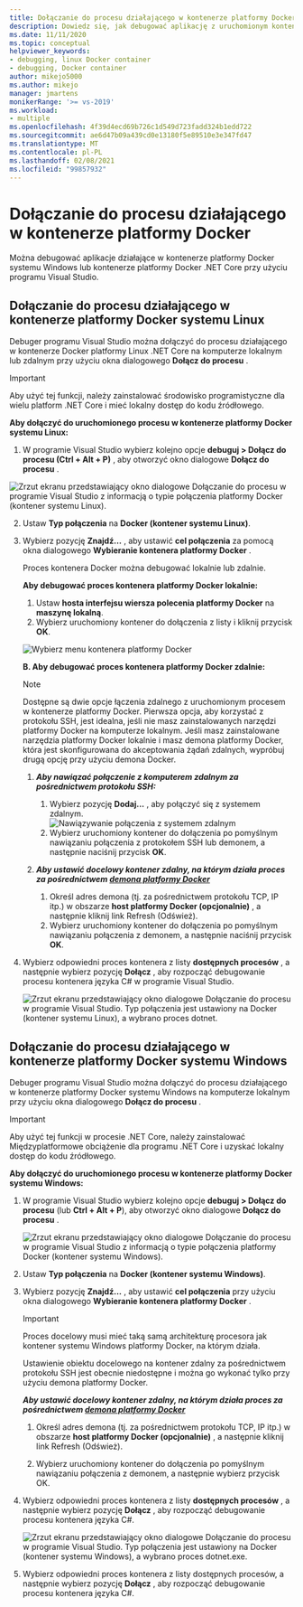 ```yaml
---
title: Dołączanie do procesu działającego w kontenerze platformy Docker
description: Dowiedz się, jak debugować aplikację z uruchomionym kontenerem platformy Docker przy użyciu programu Visual Studio
ms.date: 11/11/2020
ms.topic: conceptual
helpviewer_keywords:
- debugging, linux Docker container
- debugging, Docker container
author: mikejo5000
ms.author: mikejo
manager: jmartens
monikerRange: '>= vs-2019'
ms.workload:
- multiple
ms.openlocfilehash: 4f39d4ecd69b726c1d549d723fadd324b1edd722
ms.sourcegitcommit: ae6d47b09a439cd0e13180f5e89510e3e347fd47
ms.translationtype: MT
ms.contentlocale: pl-PL
ms.lasthandoff: 02/08/2021
ms.locfileid: "99857932"
---
```

# <a name="attach-to-a-process-running-on-a-docker-container"></a>Dołączanie do procesu działającego w kontenerze platformy Docker 

Można debugować aplikacje działające w kontenerze platformy Docker systemu Windows lub kontenerze platformy Docker .NET Core przy użyciu programu Visual Studio.

## <a name="attach-to-a-process-running-on-a-linux-docker-container"></a>Dołączanie do procesu działającego w kontenerze platformy Docker systemu Linux

Debuger programu Visual Studio można dołączyć do procesu działającego w kontenerze Docker platformy Linux .NET Core na komputerze lokalnym lub zdalnym przy użyciu okna dialogowego **Dołącz do procesu** .

> [!IMPORTANT]
> Aby użyć tej funkcji, należy zainstalować środowisko programistyczne dla wielu platform .NET Core i mieć lokalny dostęp do kodu źródłowego.

**Aby dołączyć do uruchomionego procesu w kontenerze platformy Docker systemu Linux:**

1. W programie Visual Studio wybierz kolejno opcje **debuguj > Dołącz do procesu (Ctrl + Alt + P)** , aby otworzyć okno dialogowe **Dołącz do procesu** .

![Zrzut ekranu przedstawiający okno dialogowe Dołączanie do procesu w programie Visual Studio z informacją o typie połączenia platformy Docker (kontener systemu Linux).](../debugger/media/attach-process-menu.png "Attach_To_Process_Menu")

2. Ustaw **Typ połączenia** na **Docker (kontener systemu Linux)**.
3. Wybierz pozycję **Znajdź...** , aby ustawić **cel połączenia** za pomocą okna dialogowego **Wybieranie kontenera platformy Docker** .

    Proces kontenera Docker można debugować lokalnie lub zdalnie.

    **Aby debugować proces kontenera platformy Docker lokalnie:**
    1. Ustaw **hosta interfejsu wiersza polecenia platformy Docker** na **maszynę lokalną**.
    1. Wybierz uruchomiony kontener do dołączenia z listy i kliknij przycisk **OK**.

    ![Wybierz menu kontenera platformy Docker](../debugger/media/select-docker-container.png "Select_Docker_Container_Menu")

    **B. Aby debugować proces kontenera platformy Docker zdalnie:**

    > [!NOTE]
    > Dostępne są dwie opcje łączenia zdalnego z uruchomionym procesem w kontenerze platformy Docker. Pierwsza opcja, aby korzystać z protokołu SSH, jest idealna, jeśli nie masz zainstalowanych narzędzi platformy Docker na komputerze lokalnym.  Jeśli masz zainstalowane narzędzia platformy Docker lokalnie i masz demona platformy Docker, która jest skonfigurowana do akceptowania żądań zdalnych, wypróbuj drugą opcję przy użyciu demona Docker.

    1. ***Aby nawiązać połączenie z komputerem zdalnym za pośrednictwem protokołu SSH:***
        1. Wybierz pozycję **Dodaj...** , aby połączyć się z systemem zdalnym.<br/>
        ![Nawiązywanie połączenia z systemem zdalnym](../debugger/media/connect-remote-system.png "Nawiązywanie połączenia z systemem zdalnym")
        1. Wybierz uruchomiony kontener do dołączenia po pomyślnym nawiązaniu połączenia z protokołem SSH lub demonem, a następnie naciśnij przycisk **OK**.

    1. ***Aby ustawić docelowy kontener zdalny, na którym działa proces za pośrednictwem [demona platformy Docker](https://docs.docker.com/engine/reference/commandline/dockerd/)***
        1. Określ adres demona (tj. za pośrednictwem protokołu TCP, IP itp.) w obszarze **host platformy Docker (opcjonalnie)** , a następnie kliknij link Refresh (Odśwież).
        1. Wybierz uruchomiony kontener do dołączenia po pomyślnym nawiązaniu połączenia z demonem, a następnie naciśnij przycisk **OK**.

4. Wybierz odpowiedni proces kontenera z listy **dostępnych procesów** , a następnie wybierz pozycję **Dołącz** , aby rozpocząć debugowanie procesu kontenera języka C# w programie Visual Studio.

    ![Zrzut ekranu przedstawiający okno dialogowe Dołączanie do procesu w programie Visual Studio. Typ połączenia jest ustawiony na Docker (kontener systemu Linux), a wybrano proces dotnet.](../debugger/media/docker-attach-complete.png "Ukończono menu dołączania Docker systemu Linux")

## <a name="attach-to-a-process-running-on-a-windows-docker-container"></a>Dołączanie do procesu działającego w kontenerze platformy Docker systemu Windows

Debuger programu Visual Studio można dołączyć do procesu działającego w kontenerze platformy Docker systemu Windows na komputerze lokalnym przy użyciu okna dialogowego **Dołącz do procesu** .

> [!IMPORTANT]
> Aby użyć tej funkcji w procesie .NET Core, należy zainstalować Międzyplatformowe obciążenie dla programu .NET Core i uzyskać lokalny dostęp do kodu źródłowego.

**Aby dołączyć do uruchomionego procesu w kontenerze platformy Docker systemu Windows:**

1. W programie Visual Studio wybierz kolejno opcje **debuguj > Dołącz do procesu** (lub **Ctrl + Alt + P**), aby otworzyć okno dialogowe **Dołącz do procesu** .

   ![Zrzut ekranu przedstawiający okno dialogowe Dołączanie do procesu w programie Visual Studio z informacją o typie połączenia platformy Docker (kontener systemu Windows).](../debugger/media/attach-process-menu-docker-windows.png "Attach_To_Process_Menu")

2. Ustaw **Typ połączenia** na **Docker (kontener systemu Windows)**.
3. Wybierz pozycję **Znajdź...** , aby ustawić **cel połączenia** przy użyciu okna dialogowego **Wybieranie kontenera platformy Docker** .

    > [!IMPORTANT]
    > Proces docelowy musi mieć taką samą architekturę procesora jak kontener systemu Windows platformy Docker, na którym działa.

   Ustawienie obiektu docelowego na kontener zdalny za pośrednictwem protokołu SSH jest obecnie niedostępne i można go wykonać tylko przy użyciu demona platformy Docker.

    ***Aby ustawić docelowy kontener zdalny, na którym działa proces za pośrednictwem [demona platformy Docker](https://docs.docker.com/engine/reference/commandline/dockerd/)***
    1. Określ adres demona (tj. za pośrednictwem protokołu TCP, IP itp.) w obszarze **host platformy Docker (opcjonalnie)** , a następnie kliknij link Refresh (Odśwież).

    1. Wybierz uruchomiony kontener do dołączenia po pomyślnym nawiązaniu połączenia z demonem, a następnie wybierz przycisk OK.

4. Wybierz odpowiedni proces kontenera z listy **dostępnych procesów** , a następnie wybierz pozycję **Dołącz** , aby rozpocząć debugowanie procesu kontenera języka C#.

    ![Zrzut ekranu przedstawiający okno dialogowe Dołączanie do procesu w programie Visual Studio. Typ połączenia jest ustawiony na Docker (kontener systemu Windows), a wybrano proces dotnet.exe.](../debugger/media/docker-attach-complete-windows.png "Zakończono menu dołączania Docker systemu Windows")

5. Wybierz odpowiedni proces kontenera z listy dostępnych procesów, a następnie wybierz pozycję **Dołącz** , aby rozpocząć debugowanie procesu kontenera języka C#.